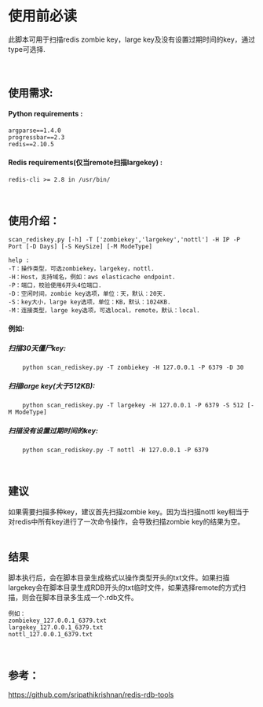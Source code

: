 使用前必读
===========
此脚本可用于扫描redis zombie key，large key及没有设置过期时间的key，通过type可选择.
<br/> 
<br/> 
<br/> 

## 使用需求:
#### Python requirements : 
    argparse==1.4.0
    progressbar==2.3
    redis==2.10.5
#### Redis requirements(仅当remote扫描largekey) :
    redis-cli >= 2.8 in /usr/bin/
<br/> 

## 使用介绍：
    scan_rediskey.py [-h] -T ['zombiekey','largekey','nottl'] -H IP -P Port [-D Days] [-S KeySize] [-M ModeType]
    
    help :
    -T：操作类型，可选zombiekey，largekey，nottl.
    -H：Host，支持域名，例如：aws elasticache endpoint.
    -P：端口，校验使用6开头4位端口.
    -D：空闲时间，zombie key选项，单位：天，默认：20天.
    -S：key大小，large key选项，单位：KB，默认：1024KB.
    -M：连接类型，large key选项，可选local，remote，默认：local.
#### 例如:
##### 扫描30天僵尸key:
```
    python scan_rediskey.py -T zombiekey -H 127.0.0.1 -P 6379 -D 30
```
##### 扫描large key(大于512KB):
```
    python scan_rediskey.py -T largekey -H 127.0.0.1 -P 6379 -S 512 [-M ModeType]
```
##### 扫描没有设置过期时间的key:
```
    python scan_rediskey.py -T nottl -H 127.0.0.1 -P 6379
```
<br/> 

## 建议
如果需要扫描多种key，建议首先扫描zombie key。因为当扫描nottl key相当于对redis中所有key进行了一次命令操作，会导致扫描zombie key的结果为空。
<br/> 
<br/> 

## 结果
脚本执行后，会在脚本目录生成格式以操作类型开头的txt文件。如果扫描largekey会在脚本目录生成RDB开头的txt临时文件，如果选择remote的方式扫描，则会在脚本目录多生成一个.rdb文件。

    例如：
    zombiekey_127.0.0.1_6379.txt
    largekey_127.0.0.1_6379.txt
    nottl_127.0.0.1_6379.txt
<br/> 

## 参考：
  https://github.com/sripathikrishnan/redis-rdb-tools
